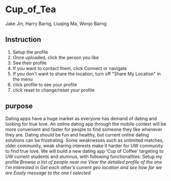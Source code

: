 # Cup_of_Tea #

Jake Jin, Harry Barng, Liuqing Ma, Wonjo Barng

## Instruction ##
1. Setup the profile
2. Once uploaded, click the person you like
3. See their profile
4. If you want to contact them, click Connect or navigate
5. If you don't want to share the location, turn off "Share My Location" in the menu
6. click profile to see your profile
7. click reset to change/reset your profile

## purpose ##
Dating apps have a huge market as everyone has demand of dating and looking for true love. An online dating app through the mobile context will be more convenient and faster for people to find someone they like whenever they are. Dating should be fun and healthy, but current online dating solutions can be frustrating. Some weaknesses such as unlimited matches, older community, weak sharing interests make it harder for UW community to find true love. We will build a new dating app ‘Cup of Coffee’ targeting to UW current students and alumnus, with following functionalities:
Setup my profile
*Browse a list of people near me*
*View the detailed profile of the one I’m interested in*
*Get each other’s current geo location and see how far we are*
*Easily message to the one I selected*
